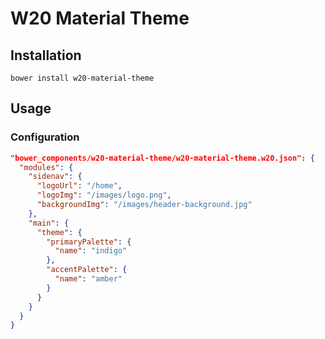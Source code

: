 # W20 Material Theme

## Installation

```
bower install w20-material-theme
```

## Usage

### Configuration

```json
"bower_components/w20-material-theme/w20-material-theme.w20.json": {
  "modules": {
    "sidenav": {
      "logoUrl": "/home",
      "logoImg": "/images/logo.png",
      "backgroundImg": "/images/header-background.jpg"
    },
    "main": {
      "theme": {
        "primaryPalette": {
          "name": "indigo"
        },
        "accentPalette": {
          "name": "amber"
        }
      }
    }
  }
}
```